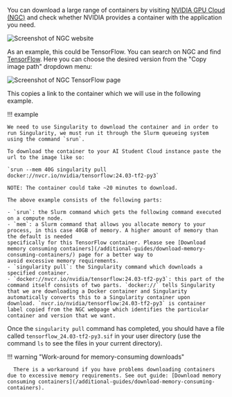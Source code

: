 You can download a large range of containers by visiting [NVIDIA GPU Cloud (NGC)](https://catalog.ngc.nvidia.com/) and check whether NVIDIA provides a container with the application you need.

![Screenshot of NGC website](/assets/img/ngc.png)

As an example, this could be TensorFlow. You can search on NGC and find [TensorFlow](https://catalog.ngc.nvidia.com/orgs/nvidia/containers/tensorflow). Here you can choose the desired version from the "Copy image path" dropdown menu:

![Screenshot of NGC TensorFlow page](/assets/img/ngc-tf-detail.png)

This copies a link to the container which we will use in the following example.

!!! example

    We need to use Singularity to download the container and in order to run Singularity, we must run it through the Slurm queueing system using the command `srun`. 

    To download the container to your AI Student Cloud instance paste the url to the image like so:

    `srun --mem 40G singularity pull docker://nvcr.io/nvidia/tensorflow:24.03-tf2-py3`

    NOTE: The container could take ~20 minutes to download. 
    
    The above example consists of the following parts:

    - `srun`: the Slurm command which gets the following command executed
    on a compute node.
    - `mem`: a Slurm command that allows you allocate memory to your
    process, in this case 40GB of memory. A higher amount of memory than the default is needed
    specifically for this TensorFlow container. Please see [Download memory consuming containers](/additional-guides/download-memory-consuming-containers/) page for a better way to
    avoid excessive memory requirements.
    - `singularity pull`: the Singularity command which downloads a
    specified container.
    - `docker://nvcr.io/nvidia/tensorflow:24.03-tf2-py3`: this part of the
    command itself consists of two parts. `docker://` tells Singularity
    that we are downloading a Docker container and Singularity
    automatically converts this to a Singularity container upon
    download. `nvcr.io/nvidia/tensorflow:24.03-tf2-py3` is container
    label copied from the NGC webpage which identifies the particular
    container and version that we want.

Once the `singularity pull` command has completed, you should have a
file called `tensorflow_24.03-tf2-py3.sif` in your user directory (use
the command `ls` to see the files in your current directory).

!!! warning "Work-around for memory-consuming downloads"

      There is a workaround if you have problems downloading containers due to excessive memory requirements. See out guide: [Download memory consuming containers](/additional-guides/download-memory-consuming-containers).

